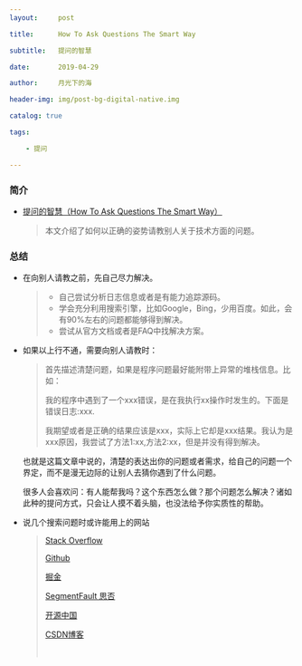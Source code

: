 ```yaml
---
layout:     post

title:      How To Ask Questions The Smart Way

subtitle:   提问的智慧

date:       2019-04-29

author:     月光下的海

header-img: img/post-bg-digital-native.img

catalog: true

tags:

    - 提问

---
```


### 简介

- [提问的智慧（How To Ask Questions The Smart Way）]([https://github.com/ryanhanwu/How-To-Ask-Questions-The-Smart-Way/blob/master/README-zh_CN.md](https://github.com/ryanhanwu/How-To-Ask-Questions-The-Smart-Way/blob/master/README-zh_CN.md))

  > 本文介绍了如何以正确的姿势请教别人关于技术方面的问题。

### 总结

- 在向别人请教之前，先自己尽力解决。

  > - 自己尝试分析日志信息或者是有能力追踪源码。
  > - 学会充分利用搜索引擎，比如Google，Bing，少用百度。如此，会有90%左右的问题都能够得到解决。
  > - 尝试从官方文档或者是FAQ中找解决方案。


- 如果以上行不通，需要向别人请教时：

  > 首先描述清楚问题，如果是程序问题最好能附带上异常的堆栈信息。比如：
  >
  > 我的程序中遇到了一个xxx错误，是在我执行xx操作时发生的。下面是错误日志:xxx.
  >
  > 我期望或者是正确的结果应该是xxx，实际上它却是xxx结果。我认为是xxx原因，我尝试了方法1:xx,方法2:xx，但是并没有得到解决。

  也就是这篇文章中说的，清楚的表达出你的问题或者需求，给自己的问题一个界定，而不是漫无边际的让别人去猜你遇到了什么问题。

  很多人会喜欢问：有人能帮我吗？这个东西怎么做？那个问题怎么解决？诸如此种的提问方式，只会让人摸不着头脑，也没法给予你实质性的帮助。

- 说几个搜索问题时或许能用上的网站

  > [Stack Overflow]([https://stackoverflow.com/](https://stackoverflow.com/))
  >
  > [Github]([https://github.com](https://github.com/))
  >
  > [掘金]([https://juejin.im/](https://juejin.im/))
  >
  > [SegmentFault 思否]([https://segmentfault.com/](https://segmentfault.com/))
  >
  > [开源中国]([https://www.oschina.net/](https://www.oschina.net/))
  >
  > [CSDN博客]([https://blog.csdn.net/](https://blog.csdn.net/))
  >
  > ​







